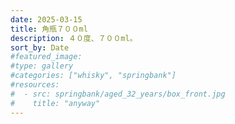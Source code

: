 ```yaml
---
date: 2025-03-15
title: 角瓶７００ml
description: ４０度、７００ml。
sort_by: Date
#featured_image: 
#type: gallery
#categories: ["whisky", "springbank"]
#resources:
#  - src: springbank/aged_32_years/box_front.jpg
#    title: "anyway"
---
```

